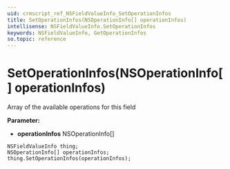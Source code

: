 ```yaml
---
uid: crmscript_ref_NSFieldValueInfo_SetOperationInfos
title: SetOperationInfos(NSOperationInfo[] operationInfos)
intellisense: NSFieldValueInfo.SetOperationInfos
keywords: NSFieldValueInfo, GetOperationInfos
so.topic: reference
---
```


# SetOperationInfos(NSOperationInfo[] operationInfos)

Array of the available operations for this field

**Parameter:** 
* **operationInfos** NSOperationInfo[]

```crmscript
NSFieldValueInfo thing;
NSOperationInfo[] operationInfos;
thing.SetOperationInfos(operationInfos);
```

